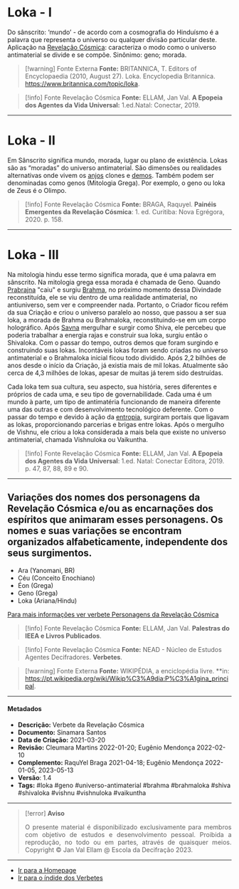 # Loka - I

Do sânscrito: ‘mundo’ - de acordo com a cosmografia do Hinduísmo é a palavra que representa o universo ou qualquer divisão particular deste. Aplicação na [Revelação Cósmica](Revelação%20Cósmica.md): caracteriza o modo como o universo antimaterial se divide e se compõe. 
Sinônimo:  geno; morada.

> [!warning] Fonte Externa
>**Fonte:** BRITANNICA, T. Editors of Encyclopaedia (2010, August 27). Loka. Encyclopedia Britannica. https://www.britannica.com/topic/loka. 

> [!info] Fonte Revelação Cósmica
>**Fonte:**  ELLAM, Jan Val. **A Epopeia dos Agentes da Vida Universal:** 1.ed.Natal: Conectar, 2019.
 
---
# Loka - II

Em Sânscrito significa mundo, morada, lugar ou plano de existência. Lokas são as “moradas” do universo antimaterial. São dimensões ou realidades alternativas onde vivem os [anjos](Anjos%20Clones.md) clones e [demos](Demos.md). Também podem ser denominadas como genos (Mitologia Grega). Por exemplo, o geno ou loka de Zeus é o Olimpo.

> [!info] Fonte Revelação Cósmica
>**Fonte:** BRAGA, Raquyel. **Painéis Emergentes da Revelação Cósmica**: 1. ed. Curitiba: Nova Egrégora, 2020. p. 158.

---
# Loka - III

Na mitologia hindu esse termo significa morada, que é uma palavra em sânscrito. Na mitologia grega essa morada é chamada de Geno. Quando [Prabrajna](Prabrajna.md) "caiu" e surgiu [Brahma](Brahma.md), no próximo momento dessa Divindade reconstituída, ele se viu dentro de uma realidade antimaterial, no antiuniverso, sem ver e compreender nada. Portanto, o Criador ficou refém da sua Criação e criou o universo paralelo ao nosso, que passou a ser sua loka, a morada de Brahma ou Brahmaloka, reconstituindo-se em um corpo holográfico. Após [Savna](Savna.md) mergulhar e surgir como Shiva, ele percebeu que poderia trabalhar a energia rajas e construir sua loka, surgiu então o Shivaloka. Com o passar do tempo, outros demos que foram surgindo e construindo suas lokas. Incontáveis lokas foram sendo criadas no universo antimaterial e o Brahmaloka inicial ficou todo dividido. Após 2,2 bilhões de anos desde o início da Criação, já existia mais de mil lokas. Atualmente são cerca de 4,3 milhões de lokas, apesar de muitas já terem sido destruídas. 

Cada loka tem sua cultura, seu aspecto, sua história, seres diferentes e próprios de cada uma, e seu tipo de governabilidade. Cada uma é um mundo à parte, um tipo de antimatéria funcionando de maneira diferente uma das outras e com desenvolvimento tecnológico deferente. Com o passar do tempo e devido à ação da [entropia](Entropia.md), surgiram portais que ligavam as lokas, proporcionando parcerias e brigas entre lokas. Após o mergulho de Vishnu, ele criou a loka considerada a mais bela que existe no universo antimaterial, chamada Vishnuloka ou Vaikuntha.     

> [!info] Fonte Revelação Cósmica
> **Fonte:** ELLAM, Jan Val. **A Epopeia dos Agentes da Vida Universal**: 1.ed. Natal: Conectar Editora, 2019. p. 47, 87, 88, 89 e 90.

---
## Variações dos nomes dos personagens da Revelação Cósmica e/ou as encarnações dos espíritos que animaram esses personagens. Os nomes e suas variações se encontram organizados alfabeticamente, independente dos seus surgimentos.

 - Ara  (Yanomani, BR)
- Céu (Conceito Enochiano) 
- Éon (Grega)
- Geno (Grega)
- Loka (Ariana/Hindu) 
 
[Para mais informações ver verbete Personagens da Revelação Cósmica](Personagens%20da%20Revelação%20Cósmica.md) 
  
> [!info] Fonte Revelação Cósmica
>**Fonte:** ELLAM, Jan Val. **Palestras do IEEA e Livros Publicados**. 

> [!info] Fonte Revelação Cósmica
>**Fonte:** NEAD - Núcleo de Estudos Agentes Decifradores. **Verbetes**. 

> [!warning] Fonte Externa
>**Fonte:** WIKIPÉDIA, a enciclopédia livre. **in: https://pt.wikipedia.org/wiki/Wikip%C3%A9dia:P%C3%A1gina_principal. 

---
#### Metadados

- **Descrição:** Verbete da Revelação Cósmica
- **Documento:** Sinamara Santos 
- **Data de Criação:** 2021-03-20
- **Revisão:** Cleumara Martins 2022-01-20; Eugênio Mendonça 2022-02-10
- **Complemento:** RaquYel Braga 2021-04-18; Eugênio Mendonça 2022-01-05, 2023-05-13
- **Versão**: 1.4
- **Tags:** #loka #geno #universo-antimaterial #brahma #brahmaloka #shiva #shivaloka #vishnu #vishnuloka #vaikuntha 

---
> [!error] **Aviso**
> <p align="justify">O presente material é disponibilizado exclusivamente para membros com objetivo de estudos e desenvolvimento pessoal. Proibida a reprodução, no todo ou em partes, através de quaisquer meios. Copyright © Jan Val Ellam @ Escola da Decifração 2023. </p>

---
- [Ir para a Homepage](Homepage.canvas)
- [Ir para o índide dos Verbetes](ÍNDIDE%20GERAL%20DOS%20VERBETES.canvas)
